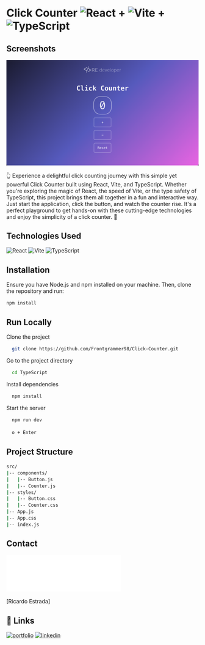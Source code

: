 
# Click Counter ![React](https://img.shields.io/badge/React-61DAFB?style=for-the-badge&logo=react&logoColor=white) + ![Vite](https://img.shields.io/badge/Vite-646CFF?style=for-the-badge&logo=vite&logoColor=white) + ![TypeScript](https://img.shields.io/badge/TypeScript-007ACC?style=for-the-badge&logo=typescript&logoColor=white) 

## Screenshots

![Click Counter](./screenshots/click-counter-screenshot.png)

👆 Experience a delightful click counting journey with this simple yet powerful Click Counter built using React, Vite, and TypeScript. Whether you're exploring the magic of React, the speed of Vite, or the type safety of TypeScript, this project brings them all together in a fun and interactive way. Just start the application, click the button, and watch the counter rise. It's a perfect playground to get hands-on with these cutting-edge technologies and enjoy the simplicity of a click counter. 🚀



## Technologies Used

![React](https://img.shields.io/badge/React-61DAFB?style=for-the-badge&logo=react&logoColor=white)
![Vite](https://img.shields.io/badge/Vite-646CFF?style=for-the-badge&logo=vite&logoColor=white)
![TypeScript](https://img.shields.io/badge/TypeScript-007ACC?style=for-the-badge&logo=typescript&logoColor=white)

## Installation


Ensure you have Node.js and npm installed on your machine. Then, clone the repository and run:

```bash
npm install
```

## Run Locally

Clone the project

```bash
  git clone https://github.com/Frontgrammer98/Click-Counter.git
```

Go to the project directory

```bash
  cd TypeScript
```

Install dependencies

```bash
  npm install
```

Start the server

```bash
  npm run dev

  o + Enter
```


## Project Structure
```bash
src/
|-- components/
|   |-- Button.js
|   |-- Counter.js
|-- styles/
|   |-- Button.css
|   |-- Counter.css
|-- App.js
|-- App.css
|-- index.js
```
## Contact

<img src="./screenshots/relogo.png" alt="Re Developer" width="300">

[Ricardo Estrada]

## 🔗 Links
[![portfolio](https://img.shields.io/badge/my_portfolio-000?style=for-the-badge&logo=ko-fi&logoColor=white)](https://github.com/Frontgrammer98/Frontgrammer98)
[![linkedin](https://img.shields.io/badge/linkedin-0A66C2?style=for-the-badge&logo=linkedin&logoColor=white)](https://www.linkedin.com/in/ricardo-estrada-b433b71a7/)





